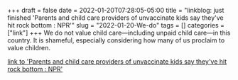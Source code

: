 +++draft = falsedate = 2022-01-20T07:28:05-05:00title = "linkblog: just finished 'Parents and child care providers of unvaccinate kids say they've hit rock bottom : NPR'"slug = "2022-01-20-We-do"tags = []categories = ["link"]+++We do not value child care—including unpaid child care—in this country. It is shameful, especially considering how many of us proclaim to value children. [link to 'Parents and child care providers of unvaccinate kids say they've hit rock bottom : NPR'](https://www.npr.org/2022/01/20/1074182352/unvaccinated-young-kids-child-care-parents-omicron-disruptions)